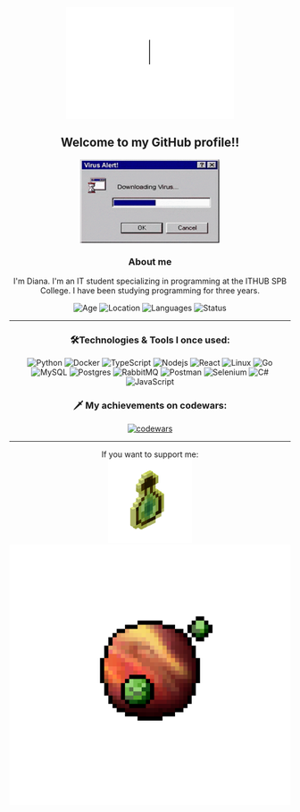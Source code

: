 <div align="center">
<img src="img/helloworld.gif" alt="Hello" width="300" height="200" align="center">
</div>

<h2 align="center">
Welcome to my GitHub profile!!
</h2>

<div align="center">
    <img src="img/virus.gif" alt="Fan" width="250" height="150" align="center">
</div>

<h3 align="center">
About me
</h3>

<div align="center">
I'm Diana. I'm an IT student specializing in programming at the ITHUB SPB College. I have been studying programming for three years.
</div>

<p align="center">
  <img src="https://img.shields.io/badge/Age-20-%236A0D91?style=flat-square" alt="Age">
  <img src="https://img.shields.io/badge/Location-Saint%20Petersburg-%236A0D91?style=flat-square" alt="Location">
  <img src="https://img.shields.io/badge/Languages-Russian%2C%20English-%236A0D91?style=flat-square" alt="Languages">
  <img src="https://img.shields.io/badge/Status-Student-%236A0D91?style=flat-square" alt="Status">
</p>

<hr>

<h3 align="center">
🛠️Technologies & Tools I once used:
</h3>

<p align="center">
    <img alt="Python" src="https://img.shields.io/badge/python-3670A0?style=for-the-badge&logo=python&logoColor=ffdd54" width="100" height="25"/>
    <img alt="Docker" src="https://img.shields.io/badge/-Docker-46a2f1?style=flat-square&logo=docker&logoColor=white" width="100" height="25" />
    <img alt="TypeScript" src="https://img.shields.io/badge/-TypeScript-007ACC?style=flat-square&logo=typescript&logoColor=white" width="100" height="25" />
    <img alt="Nodejs" src="https://img.shields.io/badge/-Nodejs-43853d?style=flat-square&logo=Node.js&logoColor=white" width="100" height="25" />
    <img alt="React" src="https://img.shields.io/badge/-React-45b8d8?style=flat-square&logo=react&logoColor=white" width="70" height="25" />
    <img alt="Linux" src="https://img.shields.io/badge/Linux-black?style=flat-square&logo=linux&logoColor=white" width="70" height="25" />
    <img alt="Go" src="https://img.shields.io/badge/Go-00ADD8?style=for-the-badge&logo=g&logoColor=white" width="40" height="25" />
    <img alt="MySQL" src="https://img.shields.io/badge/mysql-4479A1.svg?style=for-the-badge&logo=mysql&logoColor=white" width="100" height="25" />
    <img alt="Postgres" src="https://img.shields.io/badge/postgres-%23316192.svg?style=for-the-badge&logo=postgresql&logoColor=white" width="100" height="25" />
    <img alt="RabbitMQ" src="https://img.shields.io/badge/rabbitmq-%23FF6600.svg?&style=for-the-badge&logo=rabbitmq&logoColor=white" width="100" height="25" />
    <img alt="Postman" src="https://img.shields.io/badge/Postman-FF6C37?style=for-the-badge&logo=Postman&logoColor=white" width="100" height="25" />
    <img alt="Selenium" src="https://img.shields.io/badge/Selenium-43B02A?style=for-the-badge&logo=Selenium&logoColor=white" width="100" height="25" />
    <img alt="C#" src="https://img.shields.io/badge/c%23-%23239120.svg?style=for-the-badge&logo=csharp&logoColor=white" width="40" height="25" />
    <img alt="JavaScript" src="https://img.shields.io/badge/javascript-%23323330.svg?style=for-the-badge&logo=javascript&logoColor=white" width="100" height="25" />
</p>

<h3 align="center">
🗡️ My achievements on codewars:
</h3>

<div align="center">
    <a href="https://www.codewars.com/users/Aniwylle">
        <img src="https://www.codewars.com/users/Aniwylle/badges/small" alt="codewars" />
    </a>
</div>

<hr>

<div align="center">
If you want to support me:
</div>

<div align="center">
    <a href="https://boosty.to/aniwylle" target="_blank">
        <img src="img/mine.gif" alt="Buy Me A Coffee" width="150">
    </a>
</div>

<div align="center">
<img src="img/planet.gif" alt="bye" align="center">
</div>
